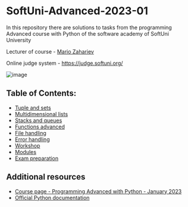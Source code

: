 # SoftUni-Advanced-2023-01
In this repository there are solutions to tasks from the programming Advanced course with Python of the software academy of SoftUni University 

Lecturer of course - [Mario Zahariev](https://www.linkedin.com/in/mario-zahariev-753a7b202/) 

Online judge system - https://judge.softuni.org/

![image](https://user-images.githubusercontent.com/68993494/185683680-bcfefe65-88fb-4192-b0b2-ff9130c39487.png)

## Table of Contents:
- [Tuple and sets](https://github.com/zahariev-webbersof/SoftUni-Advanced-2023-01/tree/main/tuples_and_sets)
- [Multidimensional lists](https://github.com/zahariev-webbersof/SoftUni-Advanced-2023-01/tree/main/multidimensional_lists)
- [Stacks and queues](https://github.com/zahariev-webbersof/SoftUni-Advanced-2023-01/tree/main/lists_as_stacks_and_queues_lab)
- [Functions advanced](https://github.com/zahariev-webbersof/SoftUni-Advanced-2023-01/tree/main/functions_advanced)
- [File handling](https://github.com/zahariev-webbersof/SoftUni-Advanced-2023-01/tree/main/file_handling)
- [Error handling](https://github.com/zahariev-webbersof/SoftUni-Advanced-2023-01/tree/main/error_handling)
- [Workshop](https://github.com/zahariev-webbersof/SoftUni-Advanced-2023-01/tree/main/Workshop)
- [Modules](https://github.com/zahariev-webbersof/SoftUni-Advanced-2023-01/tree/main/modules_lab)
- [Exam preparation](https://github.com/zahariev-webbersof/SoftUni-Advanced-2023-01)

## Additional resources

- [Course page - Programming Advanced with Python - January 2023](https://softuni.bg/trainings/3963/python-advanced-january-2023#lesson-49378)
- [Official Python documentation](https://docs.python.org/3/)
